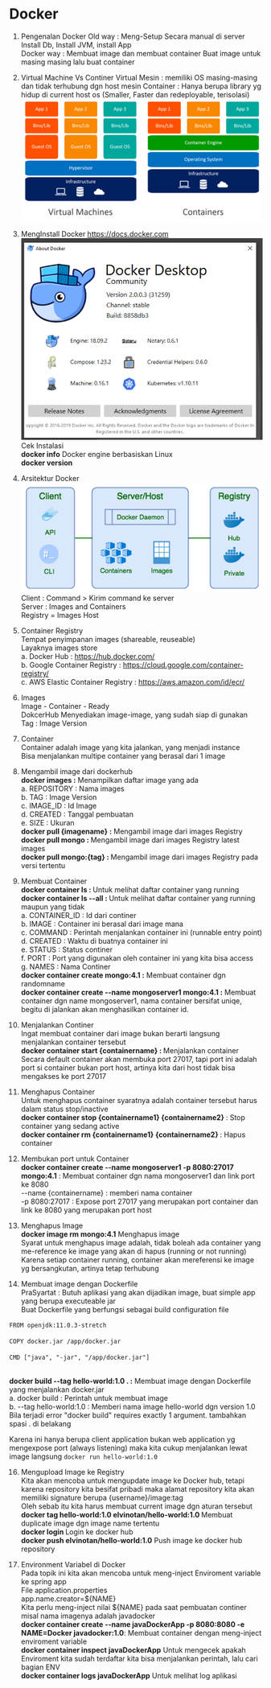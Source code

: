 # Docker
01. Pengenalan Docker
Old way    : Meng-Setup Secara manual di server
			Install Db, Install JVM, install App	
Docker way : Membuat image dan membuat container
			Buat image untuk masing masing lalu buat container 
			
02. Virtual Machine Vs Continer
Virtual Mesin : memiliki OS masing-masing dan tidak terhubung dgn host mesin
Container : Hanya berupa library yg hidup di current host os (Smaller, Faster dan redeployable, terisolasi)
![Virtual Machine Vs Container](https://github.com/elvinotan/docker/blob/master/images/containers-vs-virtual-machines.jpg)

03. MengInstall Docker
https://docs.docker.com
![Virtual Machine Vs Container](https://github.com/elvinotan/docker/blob/master/images/logo.png)
</br>Cek Instalasi</br>
<b>docker info</b> Docker engine berbasiskan Linux</br>
<b>docker version</b>

04. Arsitektur Docker</br>
![Virtual Machine Vs Container](https://github.com/elvinotan/docker/blob/master/images/arsitektur.png)</br>
Client : Command > Kirim command ke server</br>
Server : Images and Containers</br>
Registry = Images Host</br>

06. Container Registry</br>
Tempat penyimpanan images (shareable, reuseable)</br>
Layaknya images store</br>
a. Docker Hub : https://hub.docker.com/</br>
b. Google Container Registry : https://cloud.google.com/container-registry/</br>
c. AWS Elastic Container Registry : https://aws.amazon.com/id/ecr/</br>

07. Images</br>
Image - Container - Ready</br>
DokcerHub Menyediakan image-image, yang sudah siap di gunakan </br>
Tag : Image Version</br>

08. Container</br>
Container adalah image yang kita jalankan, yang menjadi instance</br>
Bisa menjalankan multipe container yang berasal dari 1 image </br>

09. Mengambil image dari dockerhub</br>
<b>docker images :</b> Menampilkan daftar image yang ada </br>
a. REPOSITORY : Nama images</br>
b. TAG : Image Version</br>
c. IMAGE_ID : Id Image</br>
d. CREATED : Tanggal pembuatan </br>
e. SIZE : Ukuran</br>
<b>docker pull {imagename} :</b> Mengambil image dari images Registry</br>
<b>docker pull mongo : </b> Mengambil image dari images Registry latest images</br>
<b>docker pull mongo:{tag} : </b> Mengambil image dari images Registry pada versi tertentu</br>

10. Membuat Container</br>
<b>docker container ls : </b> Untuk melihat daftar container yang running</br>
<b>docker container ls --all : </b> Untuk melihat daftar container yang running maupun yang tidak</br>
a. CONTAINER_ID : Id dari continer</br>
b. IMAGE : Container ini berasal dari image mana</br>
c. COMMAND : Perintah menjalankan container ini (runnable entry point)</br>
d. CREATED : Waktu di buatnya container ini</br>
e. STATUS : Status continer</br>
f. PORT : Port yang digunakan oleh container ini yang kita bisa access</br>
g. NAMES : Nama Continer</br>
<b>docker container create mongo:4.1 :</b> Membuat container dgn randomname</br>
<b>docker container create --name mongoserver1 mongo:4.1 :</b> Membuat container dgn name mongoserver1, nama container bersifat uniqe, begitu di jalankan akan menghasilkan container id.</br>

11. Menjalankan Continer</br>
Ingat membuat container dari image bukan berarti langsung menjalankan container tersebut</br>
<b>docker container start {containername} : </b> Menjalankan container </br>
Secara default container akan membuka port 27017, tapi port ini adalah port si container bukan port host, artinya kita dari host tidak bisa mengakses ke port 27017
  
12. Menghapus Container  </br>
Untuk menghapus container syaratnya adalah container tersebut harus dalam status stop/inactive</br>
<b>docker container stop {containername1} {containername2} </b> : Stop container yang sedang active</br>
<b>docker container rm {containername1} {containername2} </b> : Hapus container 

13. Membukan port untuk Container</br>
<b>docker container create --name mongoserver1 -p 8080:27017 mongo:4.1</b> : Membuat container dgn nama mongoserver1 dan link port ke 8080</br>
--name {containername} : memberi nama container</br>
-p 8080:27017 : Expose port 27017 yang merupakan port container dan link ke 8080 yang merupakan port host</br>

14. Menghapus Image</br>
<b>docker image rm mongo:4.1</b> Menghapus image</br>
Syarat untuk menghapus image adalah, tidak boleah ada container yang me-reference ke image yang akan di hapus (running or not running)</br>
Karena setiap container running, container akan mereferensi ke image yg bersangkutan, artinya tetap terhubung</br>

15. Membuat image dengan Dockerfile</br>
PraSyartat : Butuh aplikasi yang akan dijadikan image, buat simple app yang berupa executeable jar</br>
Buat Dockerfile yang berfungsi sebagai build configuration file</br>
```
FROM openjdk:11.0.3-stretch

COPY docker.jar /app/docker.jar

CMD ["java", "-jar", "/app/docker.jar"]
```
</br>
<b>docker build --tag hello-world:1.0 . :</b> Membuat image dengan Dockerfile yang menjalankan docker.jar</br>
a. docker build : Perintah untuk membuat image</br>
b. --tag hello-world:1.0 : Memberi nama image hello-world dgn version 1.0</br>
Bila terjadi error "docker build" requires exactly 1 argument. tambahkan spasi . di belakang</br>

Karena ini hanya berupa client application bukan web application yg mengexpose port (always listening)
maka kita cukup menjalankan lewat image langsung ```docker run hello-world:1.0```

16. Mengupload Image ke Registry</br>
Kita akan mencoba untuk mengupdate image ke Docker hub, tetapi karena repository kita besifat pribadi maka alamat repository kita akan memiliki signature berupa {username}/image:tag</br>
Oleh sebab itu kita harus membuat current image dgn aturan tersebut</br>
<b>docker tag hello-world:1.0 elvinotan/hello-world:1.0 </b> Membuat duplicate image dgn image name tertentu</br>
<b>docker login </b> Login ke docker hub</br>
<b>docker push elvinotan/hello-world:1.0</b> Push image ke docker hub repository</br>

17. Environment Variabel di Docker</br>
Pada topik ini kita akan mencoba untuk meng-inject Enviroment variable ke spring app</br>
File application.properties</br>
app.name.creator=${NAME}</br>
Kita perlu meng-inject nilai ${NAME} pada saat pembuatan continer</br>
misal nama imagenya adalah javadocker</br>
<b>docker container create --name javaDockerApp -p 8080:8080 -e NAME=Docker javadocker:1.0</b>: Membuat container dengan meng-inject enviroment variable</br>
<b>docker container inspect javaDockerApp</b> Untuk mengecek apakah Enviroment kita sudah terdaftar kita bisa menjalankan perintah, lalu cari bagian ENV</br>
<b>docker container logs javaDockerApp</b> Untuk melihat log aplikasi </br>